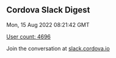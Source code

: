 ## Cordova Slack Digest
Mon, 15 Aug 2022 08:21:42 GMT

[User count: 4696](https://cordova.slack.com/)


Join the conversation at [slack.cordova.io](http://slack.cordova.io/)
